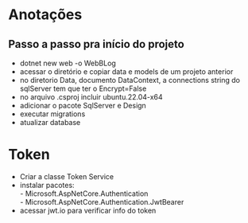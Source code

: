 # Anotações

## Passo a passo pra início do projeto

- dotnet new web -o WebBLog
- acessar o diretório e copiar data e models de um projeto anterior
- no diretorio Data, documento DataContext, a connections string do sqlServer tem que ter o Encrypt=False
- no arquivo .csproj incluir <RuntimeIdentifier>ubuntu.22.04-x64</RuntimeIdentifier>
- adicionar o pacote SqlServer e Design
- executar migrations
- atualizar database

# Token
 - Criar a classe Token Service
 - instalar pacotes:<br>
        - Microsoft.AspNetCore.Authentication<br>
        - Microsoft.AspNetCore.Authentication.JwtBearer<br>
 - acessar jwt.io para verificar info do token